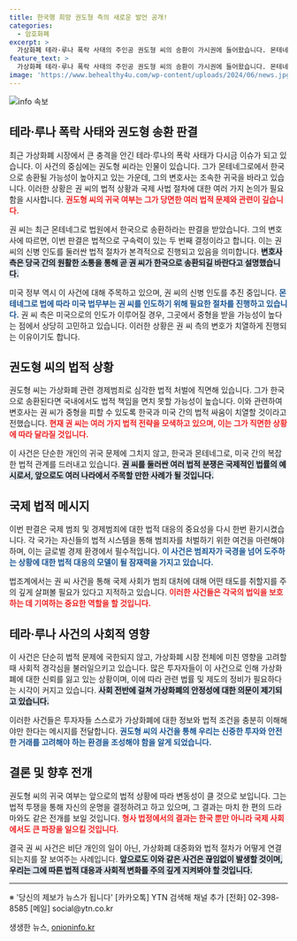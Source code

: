 ```yaml
---
title: 한국행 희망 권도형 측의 새로운 발언 공개!
categories:
  - 암호화폐
excerpt: >
  가상화폐 테라·루나 폭락 사태의 주인공 권도형 씨의 송환이 가시권에 들어왔습니다. 몬테네그로 법원 판결 후, 권 씨 측은 한국 귀국을 갈망하며 법적 싸움을 이어가고 있습니다. 경제범죄로 미국 송환을 피하려는 치열한 여정의 결말은 어떻게 될까요?
feature_text: >
  가상화폐 테라·루나 폭락 사태의 주인공 권도형 씨의 송환이 가시권에 들어왔습니다. 몬테네그로 법원 판결 후, 권 씨 측은 한국 귀국을 갈망하며 법적 싸움을 이어가고 있습니다. 경제범죄로 미국 송환을 피하려는 치열한 여정의 결말은 어떻게 될까요?
image: 'https://www.behealthy4u.com/wp-content/uploads/2024/06/news.jpg'
---
```


<p><img src="https://www.behealthy4u.com/wp-content/uploads/2024/06/news.jpg" alt="info 속보" /></p>

<h2 data-ke-size="size26">테라·루나 폭락 사태와 권도형 송환 판결</h2>

<p data-ke-size="size16">최근 가상화폐 시장에서 큰 충격을 안긴 테라·루나의 폭락 사태가 다시금 이슈가 되고 있습니다. 이 사건의 중심에는 권도형 씨라는 인물이 있습니다. 그가 몬테네그로에서 한국으로 송환될 가능성이 높아지고 있는 가운데, 그의 변호사는 조속한 귀국을 바라고 있습니다. 이러한 상황은 권 씨의 법적 상황과 국제 사법 절차에 대한 여러 가지 논의가 필요함을 시사합니다. <b><span style="color: #ee2323;">권도형 씨의 귀국 여부는 그가 당면한 여러 법적 문제와 관련이 깊습니다.</span></b></p>

<p data-ke-size="size16">권 씨는 최근 몬테네그로 법원에서 한국으로 송환하라는 판결을 받았습니다. 그의 변호사에 따르면, 이번 판결은 법적으로 구속력이 있는 두 번째 결정이라고 합니다. 이는 권 씨의 신병 인도를 둘러싼 법적 절차가 본격적으로 진행되고 있음을 의미합니다. <b><span style="background-color: #21538527;">변호사 측은 당국 간의 원활한 소통을 통해 곧 권 씨가 한국으로 송환되길 바란다고 설명했습니다.</span></b></p>

<p data-ke-size="size16">미국 정부 역시 이 사건에 대해 주목하고 있으며, 권 씨의 신병 인도를 추진 중입니다. <b><span style="color: #1a5490;">몬테네그로 법에 따라 미국 법무부는 권 씨를 인도하기 위해 필요한 절차를 진행하고 있습니다.</span></b> 권 씨 측은 미국으로의 인도가 이루어질 경우, 그곳에서 중형을 받을 가능성이 높다는 점에서 상당히 고민하고 있습니다. 이러한 상황은 권 씨 측의 변호가 치열하게 진행되는 이유이기도 합니다.</p>

<h2 data-ke-size="size26">권도형 씨의 법적 상황</h2>

<p data-ke-size="size16">권도형 씨는 가상화폐 관련 경제범죄로 심각한 법적 처벌에 직면해 있습니다. 그가 한국으로 송환된다면 국내에서도 법적 책임을 면치 못할 가능성이 높습니다. 이와 관련하여 변호사는 권 씨가 중형을 피할 수 있도록 한국과 미국 간의 법적 싸움이 치열할 것이라고 전했습니다. <b><span style="color: #ee2323;">현재 권 씨는 여러 가지 법적 전략을 모색하고 있으며, 이는 그가 직면한 상황에 따라 달라질 것입니다.</span></b></p>

<p data-ke-size="size16">이 사건은 단순한 개인의 귀국 문제에 그치지 않고, 한국과 몬테네그로, 미국 간의 복잡한 법적 관계를 드러내고 있습니다. <b><span style="background-color: #21538527;">권 씨를 둘러싼 여러 법적 분쟁은 국제적인 법률의 예시로서, 앞으로도 여러 나라에서 주목할 만한 사례가 될 것입니다.</span></b></p>

<h2 data-ke-size="size26">국제 법적 메시지</h2>

<p data-ke-size="size16">이번 판결은 국제 범죄 및 경제범죄에 대한 법적 대응의 중요성을 다시 한번 환기시켰습니다. 각 국가는 자신들의 법적 시스템을 통해 범죄자를 처벌하기 위한 여건을 마련해야 하며, 이는 글로벌 경제 환경에서 필수적입니다. <b><span style="color: #1a5490;">이 사건은 범죄자가 국경을 넘어 도주하는 상황에 대한 법적 대응의 모델이 될 잠재력을 가지고 있습니다.</span></b></p>

<p data-ke-size="size16">법조계에서는 권 씨 사건을 통해 국제 사회가 범죄 대처에 대해 어떤 태도를 취할지를 주의 깊게 살펴볼 필요가 있다고 지적하고 있습니다. <b><span style="color: #ee2323;">이러한 사건들은 각국의 법익을 보호하는 데 기여하는 중요한 역할을 할 것입니다.</span></b></p>

<h2 data-ke-size="size26">테라·루나 사건의 사회적 영향</h2>

<p data-ke-size="size16">이 사건은 단순히 법적 문제에 국한되지 않고, 가상화폐 시장 전체에 미친 영향을 고려할 때 사회적 경각심을 불러일으키고 있습니다. 많은 투자자들이 이 사건으로 인해 가상화폐에 대한 신뢰를 잃고 있는 상황이며, 이에 따라 관련 법률 및 제도의 정비가 필요하다는 시각이 커지고 있습니다. <b><span style="background-color: #21538527;">사회 전반에 걸쳐 가상화폐의 안정성에 대한 의문이 제기되고 있습니다.</span></b></p>

<p data-ke-size="size16">이러한 사건들은 투자자들 스스로가 가상화폐에 대한 정보와 법적 조건을 충분히 이해해야만 한다는 메시지를 전달합니다. <b><span style="color: #1a5490;">권도형 씨의 사건을 통해 우리는 신중한 투자와 안전한 거래를 고려해야 하는 환경을 조성해야 함을 알게 되었습니다.</span></b></p>

<h2 data-ke-size="size26">결론 및 향후 전개</h2>

<p data-ke-size="size16">권도형 씨의 귀국 여부는 앞으로의 법적 상황에 따라 변동성이 클 것으로 보입니다. 그는 법적 투쟁을 통해 자신의 운명을 결정하려고 하고 있으며, 그 결과는 마치 한 편의 드라마와도 같은 전개를 보일 것입니다. <b><span style="color: #ee2323;">형사 법정에서의 결과는 한국 뿐만 아니라 국제 사회에서도 큰 파장을 일으킬 것입니다.</span></b></p>

<p data-ke-size="size16">결국 권 씨 사건은 비단 개인의 일이 아닌, 가상화폐 대중화와 법적 절차가 어떻게 연결되는지를 잘 보여주는 사례입니다. <b><span style="background-color: #21538527;">앞으로도 이와 같은 사건은 끊임없이 발생할 것이며, 우리는 그에 따른 법적 대응과 사회적 변화를 주의 깊게 지켜봐야 할 것입니다.</span></b></p>

<hr>

<p data-ke-size="size16">※ '당신의 제보가 뉴스가 됩니다' [카카오톡] YTN 검색해 채널 추가 [전화] 02-398-8585 [메일] social@ytn.co.kr</p>
생생한 뉴스, <a href="https://onioninfo.kr" rel="dofollow">onioninfo.kr</a>


